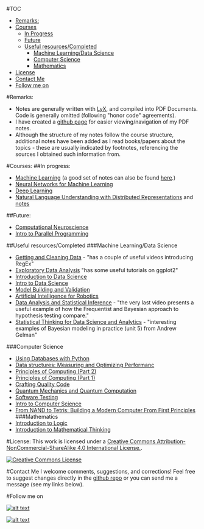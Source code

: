 #TOC
- [Remarks:](#remark)
- [Courses](#courses)
	- [In Progress](#in-progress)
	- [Future](#future)
	- [Useful resources/Completed](#useful-resources-completed)
		- [Machine Learning/Data Science](#machine-learning-data-science)
		- [Computer Science](#computer-science)
		- [Mathematics](#mathematics)
- [License](#license)
- [Contact Me](#contact-me)
- [Follow me on](#follow-me-on)

#<a name="remarks">Remarks</a>:
- Notes are generally written with [LyX](http://www.lyx.org/), and compiled into PDF Documents. Code is generally omitted (following "honor code" agreements).
- I have created a [github page](http://andyandy1992.github.io/MyMOOCs/) for easier viewing/navigation of my PDF notes.
- Although the structure of my notes follow the course structure, additional notes have been added as I read books/papers about the topics - these are usually indicated by footnotes, referencing the sources I obtained such information from.

#<a name="courses">Courses</a>:
##<a name="in-progress">In progress</a>:
- [Machine Learning](https://www.coursera.org/learn/machine-learning) (a good set of notes can also be found [here](http://www.holehouse.org/mlclass/).)
- [Neural Networks for Machine Learning](https://www.coursera.org/course/neuralnets)
- [Deep Learning](https://www.udacity.com/course/deep-learning--ud730)
- [Natural Language Understanding with Distributed Representations](http://www.kyunghyuncho.me/home/courses/ds-ga-3001-fall-2015) and [notes](http://arxiv.org/pdf/1511.07916v1.pdf)

##<a name="future">Future</a>:
 - [Computational Neuroscience](https://www.coursera.org/course/compneuro)
 - [Intro to Parallel Programming](https://www.udacity.com/course/intro-to-parallel-programming--cs344)
 
##<a name="#useful-resources-completed">Useful resources/Completed</a>
###<a name="machine-learning-data-science">Machine Learning/Data Science</a>
 - [Getting and Cleaning Data](https://www.coursera.org/course/getdata) - "has a couple of useful videos introducing RegEx"
 - [Exploratory Data Analysis](https://class.coursera.org/exdata-033/lecture) "has some useful tutorials on ggplot2"
 - [Introduction to Data Science](https://www.coursera.org/course/datasci)
 - [Intro to Data Science](https://www.udacity.com/course/intro-to-data-science--ud359)
 - [Model Building and Validation](https://www.udacity.com/course/viewer#!/c-ud919/l-3101638665/m-3074268844)
 - [Artificial Intelligence for Robotics](https://www.udacity.com/course/artificial-intelligence-for-robotics--cs373)
 - [Data Analysis and Statistical Inference](https://www.coursera.org/course/statistics) - "the very last video presents a useful example of how the Frequentist and Bayesian approach to hypothesis testing compare."
 - [Statistical Thinking for Data Science and Analytics](https://www.edx.org/course/statistical-thinking-data-science-columbiax-ds101x) - "interesting examples of Bayesian modeling in practice (unit 5) from Andrew Gelman"

###<a name="computer-science">Computer Science</a>
 - [Using Databases with Python](https://www.coursera.org/learn/python-databases)
 - [Data structures: Measuring and Optimizing Performanc](https://www.coursera.org/learn/data-structures-optimizing-performance)
 - [Principles of Computing (Part 2)](https://class.coursera.org/principlescomputing2-004/lecture)
 - [Principles of Computing (Part 1)](https://class.coursera.org/principlescomputing1-004/lecture)
 - [Crafting Quality Code](https://www.coursera.org/course/programming2)
 - [Quantum Mechanics and Quantum Computation](https://www.edx.org/course/quantum-mechanics-quantum-computation-uc-berkeleyx-cs-191x)
 - [Software Testing](https://www.udacity.com/course/software-testing--cs258)
 - [Intro to Computer Science](https://www.udacity.com/course/intro-to-computer-science--cs101)
 - [From NAND to Tetris: Building a Modern Computer From First Principles](http://www.nand2tetris.org/)
###<a name="mathematics">Mathematics</a>
 - [Introduction to Logic](https://www.coursera.org/course/intrologic)
 - [Introduction to Mathematical Thinking](https://www.coursera.org/course/maththink)

#<a name="license">License</a>:
This work is licensed under a [Creative Commons Attribution-NonCommercial-ShareAlike 4.0 International License.][by-nc-sa].

[![Creative Commons License][by-nc-sa-img]][by-nc-sa]

#<a name="contact-me">Contact Me</a>
I welcome comments, suggestions, and corrections! Feel free to suggest changes directly in the [github repo](https://github.com/andyandy1992/MyMOOCs) or you can send me a message (see my links below).


#<a name="follow-me-on">Follow me on</a>
<!-- Please don't remove this: Grab your social icons from https://github.com/carlsednaoui/gitsocial -->

<!-- display the social media buttons in your README -->

[![alt text][1.1]][1]
<!--[![alt text][2.1]][2]
[![alt text][3.1]][3]
[![alt text][4.1]][4]
[![alt text][5.1]][5]-->
[![alt text][6.1]][6]


<!-- links to social media icons -->
<!-- no need to change these -->

<!-- icons with padding -->

[1.1]: http://i.imgur.com/tXSoThF.png (twitter icon with padding)
[2.1]: http://i.imgur.com/P3YfQoD.png (facebook icon with padding)
[3.1]: http://i.imgur.com/yCsTjba.png (google plus icon with padding)
[4.1]: http://i.imgur.com/YckIOms.png (tumblr icon with padding)
[5.1]: http://i.imgur.com/1AGmwO3.png (dribbble icon with padding)
[6.1]: http://i.imgur.com/0o48UoR.png (github icon with padding)

<!-- icons without padding -->

[1.2]: http://i.imgur.com/wWzX9uB.png (twitter icon without padding)
[2.2]: http://i.imgur.com/fep1WsG.png (facebook icon without padding)
[3.2]: http://i.imgur.com/VlgBKQ9.png (google plus icon without padding)
[4.2]: http://i.imgur.com/jDRp47c.png (tumblr icon without padding)
[5.2]: http://i.imgur.com/Vvy3Kru.png (dribbble icon without padding)
[6.2]: http://i.imgur.com/9I6NRUm.png (github icon without padding)

<!-- links to your social media accounts -->
<!-- update these accordingly -->

[1]: http://www.twitter.com/andyandy1992
<!--[2]: http://www.facebook.com/sednaoui
[3]: https://plus.google.com/+CarlSednaoui
[4]: http://carlsed.tumblr.com
[5]: http://dribbble.com/carlsednaoui-->
[6]: http://www.github.com/andyandy1992

<!-- Please don't remove this: Grab your social icons from https://github.com/carlsednaoui/gitsocial -->

[by-nc-sa]: http://creativecommons.org/licenses/by-nc-sa/4.0/
[by-nc-sa-img]: http://licensebuttons.net/l/by-nc-sa/4.0/88x31.png
